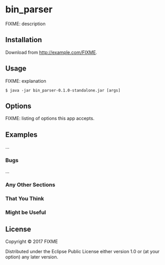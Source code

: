 # bin_parser

FIXME: description

## Installation

Download from http://example.com/FIXME.

## Usage

FIXME: explanation

    $ java -jar bin_parser-0.1.0-standalone.jar [args]

## Options

FIXME: listing of options this app accepts.

## Examples

...

### Bugs

...

### Any Other Sections
### That You Think
### Might be Useful

## License

Copyright © 2017 FIXME

Distributed under the Eclipse Public License either version 1.0 or (at
your option) any later version.
